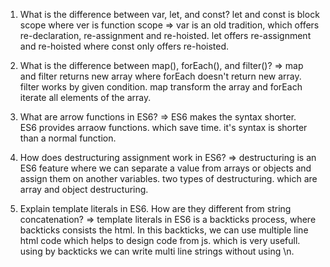 1) What is the difference between var, let, and const?
let and const is block scope where ver is function scope
=> var is an old tradition, which offers re-declaration, re-assignment and re-hoisted.
   let offers  re-assignment and re-hoisted where const only offers re-hoisted.

2) What is the difference between map(), forEach(), and filter()?
=> map and filter returns new array where forEach doesn't return new array. 
filter works by given condition. map transform the array and forEach iterate all elements of the array. 

3) What are arrow functions in ES6?
=> ES6 makes the syntax shorter.  
ES6 provides arraow functions. which save time. it's syntax is shorter than a normal function.

4) How does destructuring assignment work in ES6?
=> destructuring is an ES6 feature where we can separate a value from arrays or objects and assign them on another variables. two types of destructuring. which are array and object destructuring.   

5) Explain template literals in ES6. How are they different from string concatenation?
=> template literals in ES6 is a backticks process, where backticks consists the html. In this backticks, we can use multiple line html code which helps to design code from js. which is very usefull. using by backticks we can write multi line strings without using \n. 

